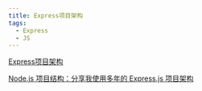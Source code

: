 ```yaml
---
title: Express项目架构
tags:
  - Express
  - JS
---
```

[Express项目架构](assets/Express项目架构.pdf)

[Node.js 项目结构：分享我使用多年的 Express.js 项目架构 ](assets/Node.js%20项目结构：分享我使用多年的%20Express.js%20项目架构%20.pdf)
